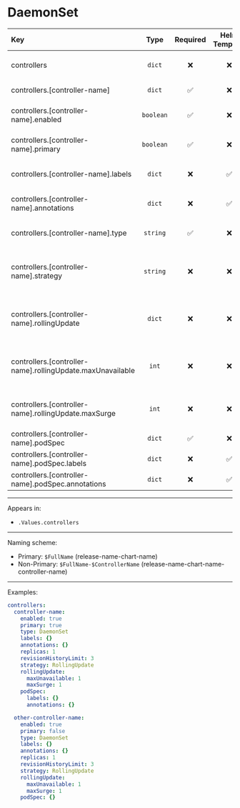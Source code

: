 # DaemonSet

| Key                                                        |   Type    | Required | Helm Template |     Default     | Description                                                          |
| :--------------------------------------------------------- | :-------: | :------: | :-----------: | :-------------: | :------------------------------------------------------------------- |
| controllers                                                |  `dict`   |    ❌    |      ❌       |      `{}`       | Define the controllers as dicts                                      |
| controllers.[controller-name]                              |  `dict`   |    ✅    |      ❌       |      `{}`       | Holds controller definition                                          |
| controllers.[controller-name].enabled                      | `boolean` |    ✅    |      ❌       |     `false`     | Enables or Disables the controller                                   |
| controllers.[controller-name].primary                      | `boolean` |    ✅    |      ❌       |     `false`     | Sets the controller as primary                                       |
| controllers.[controller-name].labels                       |  `dict`   |    ❌    |      ✅       |      `{}`       | Additional labels for controller                                     |
| controllers.[controller-name].annotations                  |  `dict`   |    ❌    |      ✅       |      `{}`       | Additional annotations for controller                                |
| controllers.[controller-name].type                         | `string`  |    ✅    |      ❌       |      `""`       | Define the type (kind) of the controller                             |
| controllers.[controller-name].strategy                     | `string`  |    ❌    |      ❌       | `RollingUpdate` | Define the strategy of the controller (OnDelete, RollingUpdate)      |
| controllers.[controller-name].rollingUpdate                |  `dict`   |    ❌    |      ❌       |      `{}`       | Holds the rollingUpdate options, Only when strategy is RollingUpdate |
| controllers.[controller-name].rollingUpdate.maxUnavailable |   `int`   |    ❌    |      ❌       |                 | Define the maxUnavailable, Only when strategy is RollingUpdate       |
| controllers.[controller-name].rollingUpdate.maxSurge       |   `int`   |    ❌    |      ❌       |                 | Define the maxSurge, Only when strategy is RollingUpdate             |
| controllers.[controller-name].podSpec                      |  `dict`   |    ✅    |      ❌       |      `{}`       | Holds the pod definition                                             |
| controllers.[controller-name].podSpec.labels               |  `dict`   |    ❌    |      ✅       |      `{}`       | Pod Labels                                                           |
| controllers.[controller-name].podSpec.annotations          |  `dict`   |    ❌    |      ✅       |      `{}`       | Pod Annotations                                                      |

---

Appears in:

- `.Values.controllers`

---

Naming scheme:

- Primary: `$FullName` (release-name-chart-name)
- Non-Primary: `$FullName-$ControllerName` (release-name-chart-name-controller-name)

---

Examples:

```yaml
controllers:
  controller-name:
    enabled: true
    primary: true
    type: DaemonSet
    labels: {}
    annotations: {}
    replicas: 1
    revisionHistoryLimit: 3
    strategy: RollingUpdate
    rollingUpdate:
      maxUnavailable: 1
      maxSurge: 1
    podSpec:
      labels: {}
      annotations: {}

  other-controller-name:
    enabled: true
    primary: false
    type: DaemonSet
    labels: {}
    annotations: {}
    replicas: 1
    revisionHistoryLimit: 3
    strategy: RollingUpdate
    rollingUpdate:
      maxUnavailable: 1
      maxSurge: 1
    podSpec: {}
```
